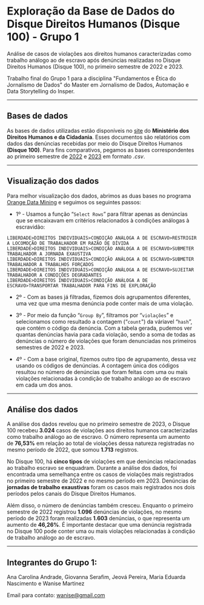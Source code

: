 # Exploração da Base de Dados do Disque Direitos Humanos (Disque 100) - Grupo 1

Análise de casos de violações aos direitos humanos caracterizadas como trabalho análogo ao de escravo após denúncias realizadas no Disque Direitos Humanos (Disque 100), no primeiro semestre de 2022 e 2023.

Trabalho final do Grupo 1 para a disciplina "Fundamentos e Ética do Jornalismo de Dados" do Master em Jornalismo de Dados, Automação e Data Storytelling do Insper.

<hr>

## **Bases de dados**

As bases de dados utilizadas estão disponíveis no [site](https://www.gov.br/mdh/pt-br/acesso-a-informacao/dados-abertos/disque100) do **Ministério dos Direitos Humanos e da Cidadania**. Esses documentos são relatórios com dados das denúncias recebidas por meio do Disque Direitos Humanos **(Disque 100)**. Para fins comparativos, pegamos as bases correspondentes ao primeiro semestre de [2022](https://www.gov.br/mdh/pt-br/acesso-a-informacao/dados-abertos/disque100/primeiro-semestre-de-2022) e [2023](https://www.gov.br/mdh/pt-br/acesso-a-informacao/dados-abertos/disque100/copy2_of_primeiro-semestre-de-2022) em formato _.csv_.

<hr>

## **Visualização dos dados**

Para melhor visualização dos dados, abrimos as duas bases no programa [Orange Data Mining](https://orangedatamining.com/) e seguimos os seguintes passos:

+ 1º - Usamos a função “`Select Rows`” para filtrar apenas as denúncias que se encaixavam em critérios relacionados à condições análogas à escravidão:

```
LIBERDADE>DIREITOS INDIVIDUAIS>CONDIÇÃO ANÁLOGA A DE ESCRAVO>RESTRIGIR A LOCOMOÇÃO DE TRABALHADOR EM RAZÃO DE DÍVIDA
LIBERDADE>DIREITOS INDIVIDUAIS>CONDIÇÃO ANÁLOGA A DE ESCRAVO>SUBMETER TRABALHADOR A JORNADA EXAUSTIVA
LIBERDADE>DIREITOS INDIVIDUAIS>CONDIÇÃO ANÁLOGA A DE ESCRAVO>SUBMETER TRABALHADOR A TRABALHOS FORÇADOS
LIBERDADE>DIREITOS INDIVIDUAIS>CONDIÇÃO ANÁLOGA A DE ESCRAVO>SUJEITAR TRABALHADOR A CONDIÇÕES DEGRADANTES
LIBERDADE>DIREITOS INDIVIDUAIS>CONDIÇÃO ANÁLOGA A DE ESCRAVO>TRANSPORTAR TRABALHADOR PARA FINS DE EXPLORAÇÃO  
```

+ 2º - Com as bases já filtradas, fizemos dois agrupamentos diferentes, uma vez que uma mesma denúncia pode conter mais de uma violação. 

+ 3º - Por meio da função “`Group By`”, filtramos por “`violações`” e selecionamos como resultado a contagem (“`count`") da váriavel “`hash`”, que contém o código da denúncia. Com a tabela gerada, pudemos ver quantas denúncias havia para cada violação, sendo a soma de todas as denúncias o número de violações que foram denunciadas nos primeiros semestres de 2022 e 2023. 

+ 4º - Com a base original, fizemos outro tipo de agrupamento, dessa vez usando os códigos de denúncias. A contagem única dos códigos resultou no número de denúncias que foram feitas com uma ou mais violações relacionadas à condição de trabalho análogo ao de escravo em cada um dos anos.

<hr>

## **Análise dos dados**

A análise dos dados revelou que no primeiro semestre de 2023, o Disque 100 recebeu **3.024** casos de violações aos direitos humanos caracterizadas como trabalho análogo ao de escravo. O número representa um aumento de **76,53%** em relação ao total de violações dessa natureza registradas no mesmo período de 2022, que somou **1.713** registros. 

No Disque 100, há **cinco tipos** de violações em que denúncias relacionadas ao trabalho escravo se enquadram. Durante a análise dos dados, foi encontrada uma semelhança entre os casos de violações mais registrados no primeiro semestre de 2022 e no mesmo período em 2023. Denúncias de **jornadas de trabalho exaustivas** foram os casos mais registrados nos dois períodos pelos canais do Disque Direitos Humanos.

Além disso, o número de denúncias também cresceu. Enquanto o primeiro semestre de 2022 registrou **1.096** denúncias de violações, no mesmo período de 2023 foram realizadas **1.603** denúncias, o que representa um aumento de **46,26%**. É importante destacar que uma denúncia registrada no Disque 100 pode conter uma ou mais violações relacionadas à condição de trabalho análogo ao de escravo.

<hr>

## **Integrantes do Grupo 1:**
Ana Carolina Andrade, Giovanna Serafim, Jeová Pereira, Maria Eduarda Nascimento e Wanise Martinez

Email para contato: wanise@gmail.com
